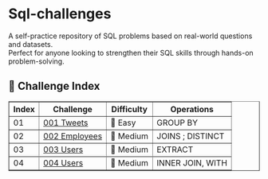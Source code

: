 # Sql-challenges
A self-practice repository of SQL problems based on real-world questions and datasets.  
Perfect for anyone looking to strengthen their SQL skills through hands-on problem-solving.

## 📘 Challenge Index
<table border="1">
  
  <tr>
    
  </tr>
  <tr>
    <th>Index</th>
    <th>Challenge</th>
    <th>Difficulty</th>
    <th>Operations</th>
  </tr>
  <tr>
    <td>01</td>
    <td><a href="https://github.com/olgamariavalenti/sql-challenges/blob/main/SQL%23001_tweets.md">001 Tweets</a></td>
    <td>💚 Easy</td>
    <td> GROUP BY </td>
  <tr>
    <td>02</td>
    <td><a href="https://github.com/olgamariavalenti/sql-challenges/blob/main/SQL%23002_employees.md">002 Employees</a></td>
    <td>🧡 Medium</td>
    <td>JOINS ; DISTINCT </td>
  </tr>
  <tr>
    <td>03</td>
    <td><a href="https://github.com/olgamariavalenti/sql-challenges/blob/main/SQL%23003_messages.md">003 Users</a></td>
    <td>🧡 Medium</td>
    <td> EXTRACT </td>
  </tr>  
  <tr>
    <tr>
    <td>04</td>
    <td><a href="https://github.com/olgamariavalenti/sql-challenges/blob/main/SQL%23004_product_category.md">004 Users</a></td>
    <td>🧡 Medium</td>
    <td> INNER JOIN, WITH </td>
  </tr>  
  <tr>
<!--     <td>02</td>
    <td><a href="contact.html">Go to XX </a></td> -->
  </tr>
</table>
